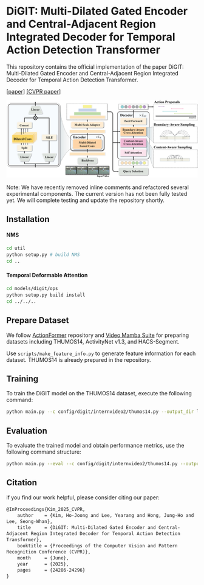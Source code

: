 # DiGIT: Multi-Dilated Gated Encoder and Central-Adjacent Region Integrated Decoder for Temporal Action Detection Transformer

This repository contains the official implementation of the paper DiGIT: Multi-Dilated Gated Encoder and Central-Adjacent Region Integrated Decoder for Temporal Action Detection Transformer.


[[paper]](https://arxiv.org/abs/2506.16620)
[[CVPR paper]](https://openaccess.thecvf.com/content/CVPR2025/html/Kim_DiGIT_Multi-Dilated_Gated_Encoder_and_Central-Adjacent_Region_Integrated_Decoder_for_CVPR_2025_paper.html)

![DiGIT Model](./assets/model.png)

Note: We have recently removed inline comments and refactored several experimental components. The current version has not been fully tested yet. We will complete testing and update the repository shortly.

## Installation

#### NMS
```bash
cd util
python setup.py # build NMS
cd ..
```

#### Temporal Deformable Attention
```bash
cd models/digit/ops
python setup.py build install
cd ../../..
```

## Prepare Dataset
We follow [ActionFormer](https://github.com/happyharrycn/actionformer_release) repository and [Video Mamba Suite](https://github.com/OpenGVLab/video-mamba-suite/blob/main/video-mamba-suite/temporal-action-localization/README.md) for preparing datasets including THUMOS14, ActivityNet v1.3, and HACS-Segment.

Use `scripts/make_feature_info.py` to generate feature information for each dataset.
THUMOS14 is already prepared in the repository.


## Training
To train the DiGIT model on the THUMOS14 dataset, execute the following command:
```bash
python main.py --c config/digit/internvideo2/thumos14.py --output_dir logs/thumos14
```
## Evaluation
To evaluate the trained model and obtain performance metrics, use the following command structure:
```bash
python main.py --eval --c config/digit/internvideo2/thumos14.py --output_dir logs/thumos14
```


## Citation
if you find our work helpful, please consider citing our paper:
```
@InProceedings{Kim_2025_CVPR,
    author    = {Kim, Ho-Joong and Lee, Yearang and Hong, Jung-Ho and Lee, Seong-Whan},
    title     = {DiGIT: Multi-Dilated Gated Encoder and Central-Adjacent Region Integrated Decoder for Temporal Action Detection Transformer},
    booktitle = {Proceedings of the Computer Vision and Pattern Recognition Conference (CVPR)},
    month     = {June},
    year      = {2025},
    pages     = {24286-24296}
}
```